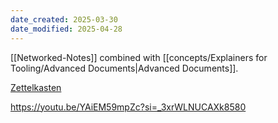 ```yaml
---
date_created: 2025-03-30
date_modified: 2025-04-28
---
```



[[Networked-Notes]] combined with [[concepts/Explainers for Tooling/Advanced Documents|Advanced Documents]]. 

[Zettelkasten](https://en.wikipedia.org/wiki/Zettelkasten)

https://youtu.be/YAiEM59mpZc?si=_3xrWLNUCAXk8580